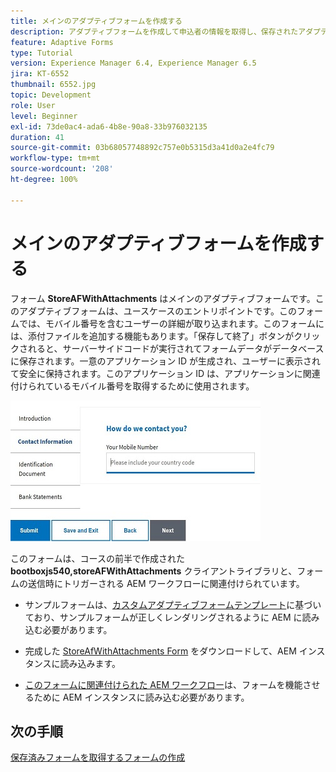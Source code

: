 ```yaml
---
title: メインのアダプティブフォームを作成する
description: アダプティブフォームを作成して申込者の情報を取得し、保存されたアダプティブフォームを取得する
feature: Adaptive Forms
type: Tutorial
version: Experience Manager 6.4, Experience Manager 6.5
jira: KT-6552
thumbnail: 6552.jpg
topic: Development
role: User
level: Beginner
exl-id: 73de0ac4-ada6-4b8e-90a8-33b976032135
duration: 41
source-git-commit: 03b68057748892c757e0b5315d3a41d0a2e4fc79
workflow-type: tm+mt
source-wordcount: '208'
ht-degree: 100%

---
```


# メインのアダプティブフォームを作成する

フォーム **StoreAFWithAttachments** はメインのアダプティブフォームです。このアダプティブフォームは、ユースケースのエントリポイントです。このフォームでは、モバイル番号を含むユーザーの詳細が取り込まれます。このフォームには、添付ファイルを追加する機能もあります。「保存して終了」ボタンがクリックされると、サーバーサイドコードが実行されてフォームデータがデータベースに保存されます。一意のアプリケーション ID が生成され、ユーザーに表示されて安全に保持されます。このアプリケーション ID は、アプリケーションに関連付けられているモバイル番号を取得するために使用されます。

![メインのアプリケーションフォーム](assets/6552.JPG)

このフォームは、コースの前半で作成された **bootboxjs540,storeAFWithAttachments** クライアントライブラリと、フォームの送信時にトリガーされる AEM ワークフローに関連付けられています。


* サンプルフォームは、[カスタムアダプティブフォームテンプレート](assets/custom-template-with-page-component.zip)に基づいており、サンプルフォームが正しくレンダリングされるように AEM に読み込む必要があります。

* 完成した [StoreAfWithAttachments Form](assets/store-af-with-attachments-form.zip) をダウンロードして、AEM インスタンスに読み込みます。

* [このフォームに関連付けられた AEM ワークフロー](assets/workflow-model-store-af-with-attachments.zip)は、フォームを機能させるために AEM インスタンスに読み込む必要があります。


## 次の手順

[保存済みフォームを取得するフォームの作成](./retrieve-saved-form.md)